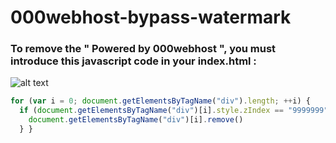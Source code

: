 # 000webhost-bypass-watermark

### To remove the " Powered by 000webhost ", you must introduce this javascript code in your index.html :

![alt text](https://cdn.000webhost.com/000webhost/logo/footer-powered-by-000webhost-white2.png)

```javascript
for (var i = 0; document.getElementsByTagName("div").length; ++i) {
  if (document.getElementsByTagName("div")[i].style.zIndex == "9999999") {
    document.getElementsByTagName("div")[i].remove()
  } }
```

